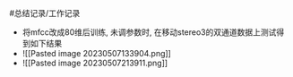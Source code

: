 #总结记录/工作记录 

- 将mfcc改成80维后训练, 未调参数时, 在移动stereo3的双通道数据上测试得到如下结果
- ![[Pasted image 20230507133904.png]]
- ![[Pasted image 20230507213911.png]]